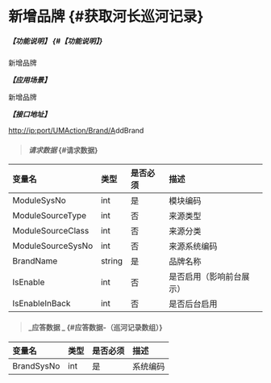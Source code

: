 # 新增品牌 {#获取河长巡河记录}

##### _【功能说明】_ {#【功能说明】}

新增品牌

_**【应用场景】**_

新增品牌

_**【接口地址】**_

[http://ip:port/UMAction/Brand/A](http://ip:port/HMQuery/PatrolRiver/GetPatrolRivers)ddBrand

> #### _请求数据_ {#请求数据}

| 变量名 | 类型 | 是否必须 | 描述 |
| :--- | :--- | :--- | :--- |
| ModuleSysNo | int | 是 | 模块编码 |
| ModuleSourceType | int | 否 | 来源类型 |
| ModuleSourceClass | int | 否 | 来源分类 |
| ModuleSourceSysNo | int | 否 | 来源系统编码 |
| BrandName | string | 是 | 品牌名称 |
| IsEnable | int | 否 | 是否启用（影响前台展示） |
| IsEnableInBack | int | 否 | 是否后台启用 |

> #### _应答数据 _ {#应答数据-（巡河记录数组）}

| 变量名 | 类型 | 是否必须 | 描述 |
| :--- | :--- | :--- | :--- |
| BrandSysNo | int | 是 | 系统编码 |



